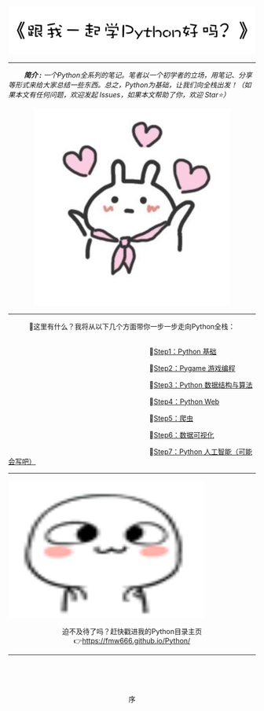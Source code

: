<div align="center">
    <img src="https://github.com/fmw666/Python/blob/master/pics/tit.png?raw=true">
</div>

---

&ensp;&ensp;&ensp;&ensp; ***简介 :** 一个Python全系列的笔记。笔者以一个初学者的立场，用笔记、分享等形式来给大家总结一些东西。总之，Python为基础，让我们向全栈出发！（如果本文有任何问题，欢迎发起 Issues，如果本文帮助了你，欢迎 Star⭐）*

<div align="center">
    <img src="https://github.com/fmw666/Python/blob/master/pics/cute1.jpg?raw=true">
</div>

---

<div align="center">
    💌这里有什么？我将从以下几个方面带你一步一步走向Python全栈：
</div>
<br>

&emsp;&emsp;&emsp;&emsp;&emsp;&emsp;&emsp;&emsp;&emsp;&emsp;&emsp;&emsp;&emsp;&emsp;&emsp;&emsp;&emsp;&emsp;&emsp;&emsp;&ensp;📖<a href="step1-Python-basis">Step1：Python 基础</a>

&emsp;&emsp;&emsp;&emsp;&emsp;&emsp;&emsp;&emsp;&emsp;&emsp;&emsp;&emsp;&emsp;&emsp;&emsp;&emsp;&emsp;&emsp;&emsp;&emsp;&ensp;📖<a href="">Step2：Pygame 游戏编程</a>

&emsp;&emsp;&emsp;&emsp;&emsp;&emsp;&emsp;&emsp;&emsp;&emsp;&emsp;&emsp;&emsp;&emsp;&emsp;&emsp;&emsp;&emsp;&emsp;&emsp;&ensp;📖<a href="">Step3：Python 数据结构与算法</a>

&emsp;&emsp;&emsp;&emsp;&emsp;&emsp;&emsp;&emsp;&emsp;&emsp;&emsp;&emsp;&emsp;&emsp;&emsp;&emsp;&emsp;&emsp;&emsp;&emsp;&ensp;📖<a href="">Step4：Python Web</a>

&emsp;&emsp;&emsp;&emsp;&emsp;&emsp;&emsp;&emsp;&emsp;&emsp;&emsp;&emsp;&emsp;&emsp;&emsp;&emsp;&emsp;&emsp;&emsp;&emsp;&ensp;📖<a href="">Step5：爬虫</a>

&emsp;&emsp;&emsp;&emsp;&emsp;&emsp;&emsp;&emsp;&emsp;&emsp;&emsp;&emsp;&emsp;&emsp;&emsp;&emsp;&emsp;&emsp;&emsp;&emsp;&ensp;📖<a href="">Step6：数据可视化</a>

&emsp;&emsp;&emsp;&emsp;&emsp;&emsp;&emsp;&emsp;&emsp;&emsp;&emsp;&emsp;&emsp;&emsp;&emsp;&emsp;&emsp;&emsp;&emsp;&emsp;&ensp;📖<a href="">Step7：Python 人工智能（可能会写吧）</a>

---
<div align="center" style="width: 400px;height: 280px;">
    <img src="https://github.com/fmw666/Python/blob/master/pics/emoj.gif?raw=true" style="width: 400px;height: 280px;">
</div>
<br>
<div align="center">
    迫不及待了吗？赶快戳进我的Python目录主页
</div>
<div align="center">
    👉<a href="https://fmw666.github.io/Python/">https://fmw666.github.io/Python/</a>
</div>


---

<br><br><br>
<div align="center">
    序
</div>

